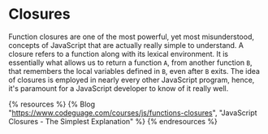 # Closures

Function closures are one of the most powerful, yet most misunderstood, concepts of JavaScript that are actually really simple to understand. A closure refers to a function along with its lexical environment. It is essentially what allows us to return a function `A`, from another function `B`, that remembers the local variables defined in `B`, even after `B` exits. The idea of closures is employed in nearly every other JavaScript program, hence, it's paramount for a JavaScript developer to know of it really well.

{% resources %}
  {% Blog "https://www.codeguage.com/courses/js/functions-closures", "JavaScript Closures - The Simplest Explanation" %}
{% endresources %}

